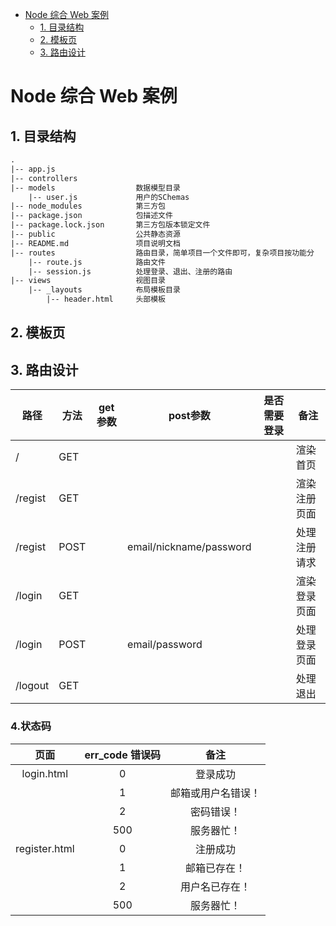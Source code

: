 

<!-- TOC -->

- [Node 综合 Web 案例](#node-综合-web-案例)
    - [1. 目录结构](#1-目录结构)
    - [2. 模板页](#2-模板页)
    - [3. 路由设计](#3-路由设计)

<!-- /TOC -->

# Node 综合 Web 案例

## 1. 目录结构

```txt
.
|-- app.js
|-- controllers
|-- models					数据模型目录
	|-- user.js				用户的SChemas
|-- node_modules        	第三方包
|-- package.json        	包描述文件
|-- package.lock.json   	第三方包版本锁定文件
|-- public              	公共静态资源
|-- README.md           	项目说明文档
|-- routes              	路由目录，简单项目一个文件即可，复杂项目按功能分
	|-- route.js			路由文件
	|-- session.js			处理登录、退出、注册的路由
|-- views               	视图目录
	|-- _layouts			布局模板目录
		|-- header.html		头部模板
```

## 2. 模板页

## 3. 路由设计

| 路径      | 方法 | get参数 | post参数                | 是否需要登录 | 备注         |
| --------- | ---- | ------- | ----------------------- | ------------ | ------------ |
| /         | GET  |         |                         |              | 渲染首页     |
| /regist   | GET  |         |                         |              | 渲染注册页面 |
| /regist   | POST |         | email/nickname/password |              | 处理注册请求 |
| /login    | GET  |         |                         |              | 渲染登录页面 |
| /login    | POST |         | email/password          |              | 处理登录页面 |
| /logout | GET  |         |                         |              | 处理退出     |

### 4.状态码

|     页面      | err_code 错误码 |        备注        |
| :-----------: | :-------------: | :----------------: |
|  login.html   |        0        |      登录成功      |
|               |        1        | 邮箱或用户名错误！ |
|               |        2        |     密码错误！     |
|               |       500       |     服务器忙！     |
| register.html |        0        |      注册成功      |
|               |        1        |    邮箱已存在！    |
|               |        2        |   用户名已存在！   |
|               |       500       |     服务器忙！     |

